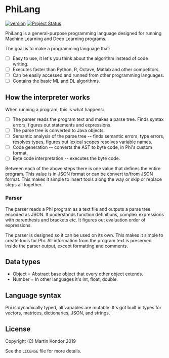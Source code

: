 # PhiLang
[![version](https://img.shields.io/badge/version-v0.1.0-red.svg)](https://github.com/MartinKondor/PhiLang) [![Project Status](https://img.shields.io/badge/status-prototype-red.svg)](https://github.com/MartinKondor/PhiLang)

PhiLang is a general-purpose programming language designed for running Machine Learning and Deep Learning programs.

The goal is to make a programming language that:

- [ ] Easy to use, it let's you think about the algorithm instead of code writing.
- [ ] Executes faster than Python, R, Octave, Matlab and other competitors.
- [ ] Can be easily accessed and runned from other programming languages.
- [ ] Contains the basic ML and DL algorithms.

## How the interpreter works

When running a program, this is what happens:

- [ ] The parser reads the program text and makes a parse tree. Finds syntax errors, figures out statements and expressions.
- [ ] The parse tree is converted to Java objects.
- [ ] Semantic analysis of the parse tree -- finds semantic errors, type errors, resolves types, figures out lexical scopes resolves variable names.
- [ ] Code generation -- converts the AST to byte code, in Phi's custom format.
- [ ] Byte code interpretation -- executes the byte code.

Between each of the above steps there is one value that defines the entire program. This value is in JSON format or can be convert to/from JSON format. This makes it simple to insert tools along the way or skip or replace steps all together.

### Parser

The parser reads a Phi program as a text file and outputs a parse tree encoded as JSON. It understands function definitions, complex expressions with parenthesis and brackets etc. It figures out evaluation order of expressions.

The parser is designed so it can be used on its own. This makes it simple to create tools for Phi. All information from the program text is preserved inside the parser output, except formatting and comments.

## Data types

* Object = Abstract base object that every other object extends.
* Number = In other languages it's int, float, double.

## Language syntax

Phi is dynamically typed, all variables are mutable.
It's got built in types for vectors, matrices, dictionaries, JSON, and strings.

## License

Copyright (C) Martin Kondor 2019

See the `LICENSE` file for more details.
